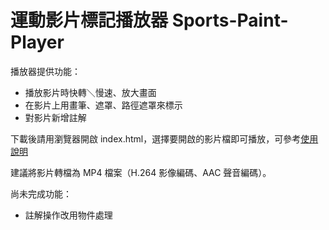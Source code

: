 # 運動影片標記播放器 Sports-Paint-Player

播放器提供功能：

* 播放影片時快轉＼慢速、放大畫面
* 在影片上用畫筆、遮罩、路徑遮罩來標示
* 對影片新增註解

下載後請用瀏覽器開啟 index.html，選擇要開啟的影片檔即可播放，可參考[使用說明](https://github.com/ottokang/Sports-Paint-Player/wiki/%E4%BD%BF%E7%94%A8%E8%AA%AA%E6%98%8E "運動影片標記播放器使用說明")

建議將影片轉檔為 MP4 檔案（H.264 影像編碼、AAC 聲音編碼）。

尚未完成功能：

* 註解操作改用物件處理
